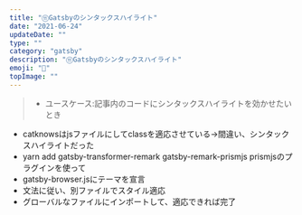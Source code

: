 ```yaml
---
title: "⑪Gatsbyのシンタックスハイライト"
date: "2021-06-24"
updateDate: ""
type: ""
category: "gatsby"
description: "⑪Gatsbyのシンタックスハイライト"
emoji: "🍃"
topImage: ""
---
```

>- ユースケース:記事内のコードにシンタックスハイライトを効かせたいとき
- catknowsはjsファイルにしてclassを適応させている→間違い、シンタックスハイライトだった			
- yarn add gatsby-transformer-remark gatsby-remark-prismjs prismjsのプラグインを使って
- gatsby-browser.jsにテーマを宣言
- 文法に従い、別ファイルでスタイル適応
- グローバルなファイルにインポートして、適応できれば完了			